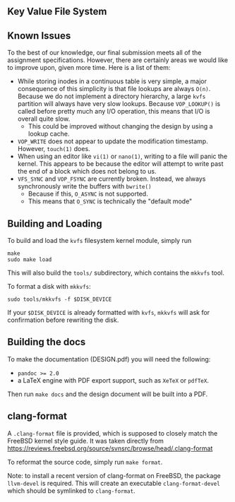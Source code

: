 ## Key Value File System

## Known Issues 
To the best of our knowledge, our final submission meets all of the assignment specifications. However, there are certainly areas we would like to improve upon, given more time. Here is a list of them:

* While storing inodes in a continuous table is very simple, a major consequence of this simplicity is that file lookups are always `O(n)`. Because we do not implement a directory hierarchy, a large `kvfs` partition will always have very slow lookups. Because `VOP_LOOKUP()` is called before pretty much any I/O operation, this means that I/O is overall quite slow. 
    * This could be improved without changing the design by using a lookup cache.
* `VOP_WRITE` does not appear to update the modification timestamp. However, `touch(1)` does.
* When using an editor like `vi(1)` or `nano(1)`, writing to a file will panic the kernel. This appears to be because the editor will attempt to write past the end of a block which does not belong to us.
* `VFS_SYNC` and `VOP_FSYNC` are currently broken. Instead, we always synchronously write the buffers with `bwrite()`
    * Because if this, `O_ASYNC` is not supported.
    * This means that `O_SYNC` is technically the "default mode"

## Building and Loading

To build and load the `kvfs` filesystem kernel module, simply run
```
make
sudo make load
```

This will also build the `tools/` subdirectory, which contains the `mkkvfs` tool.

To format a disk with `mkkvfs`:
```
sudo tools/mkkvfs -f $DISK_DEVICE
```

If your `$DISK_DEVICE` is already formatted with `kvfs`, `mkkvfs` will ask for confirmation before rewriting the disk.

## Building the docs
To make the documentation (DESIGN.pdf) you will need the following:

- `pandoc >= 2.0`
- a LaTeX engine with PDF export support, such as `XeTeX` or `pdfTeX`.

Then run `make docs` and the design document will be built into a PDF.

## clang-format
A `.clang-format` file is provided, which is supposed to closely match the FreeBSD kernel style guide. It was taken directly from https://reviews.freebsd.org/source/svnsrc/browse/head/.clang-format

To reformat the source code, simply run `make format`.

Note: to install a recent version of clang-format on FreeBSD, the package `llvm-devel` is required. This will create an executable `clang-format-devel` which should be symlinked to `clang-format`.
